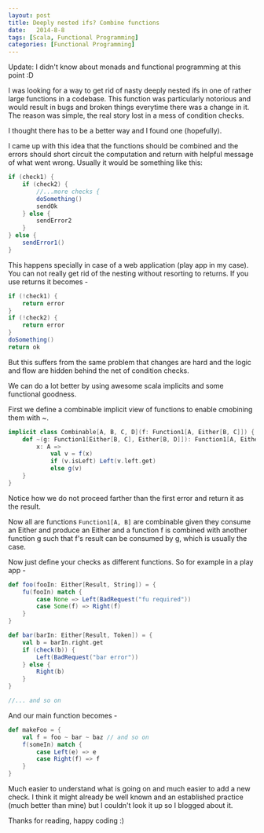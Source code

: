 ```yaml
---
layout: post
title: Deeply nested ifs? Combine functions
date:   2014-8-8
tags: [Scala, Functional Programming]
categories: [Functional Programming]
---
```


Update: I didn't know about monads and functional programming at this point :D

I was looking for a way to get rid of nasty deeply nested ifs in one of rather large functions in a codebase. This function was particularly notorious and would result in bugs and broken things everytime there was a change in it. The reason was simple, the real story lost in a mess of condition checks.

I thought there has to be a better way and I found one (hopefully).

I came up with this idea that the functions should be combined and the errors should short circuit the computation and return with helpful message of what went wrong. Usually it would be something like this:

```scala
if (check1) {
    if (check2) {
        //...more checks {
        doSomething()
        sendOk
    } else {
    	sendError2
    }
} else {
    sendError1()
}
```

This happens specially in case of a web application (play app in my case). 
You can not really get rid of the nesting without resorting to returns. 
If you use returns it becomes - 

```scala
if (!check1) {
    return error
}
if (!check2) {
    return error
}
doSomething()
return ok
```

But this suffers from the same problem that changes are hard and the logic
and flow are hidden behind the net of condition checks.

We can do a lot better by using awesome scala implicits and some functional goodness.

First we define a combinable implicit view of functions to enable cmobining them with ~.

```scala
implicit class Combinable[A, B, C, D](f: Function1[A, Either[B, C]]) {
    def ~(g: Function1[Either[B, C], Either[B, D]]): Function1[A, Either[B, D]] = { 
        x: A =>
            val v = f(x)
            if (v.isLeft) Left(v.left.get)
            else g(v)
    }
}
```

Notice how we do not proceed farther than the first error and return it as the result.

Now all are functions ```Function1[A, B]``` are combinable given they consume an Either 
and produce an Either and a function f is combined with another function g 
such that f's result can be consumed by g, which is usually the case.

Now just define your checks as different functions. So for example in a play app -

```scala
def foo(fooIn: Either[Result, String]) = {
    fu(fooIn) match {
        case None => Left(BadRequest("fu required"))
        case Some(f) => Right(f)
    }
}

def bar(barIn: Either[Result, Token]) = {
    val b = barIn.right.get
    if (check(b)) {
        Left(BadRequest("bar error"))
    } else {
        Right(b)
    }
}

//... and so on
```

And our main function becomes -

```scala
def makeFoo = {
    val f = foo ~ bar ~ baz // and so on
    f(someIn) match {
        case Left(e) => e
        case Right(f) => f
    }
}
```

Much easier to understand what is going on and much easier to add a new check. I think it might already be well known and
an established practice (much better than mine) but I couldn't look it up so I blogged about it.

Thanks for reading, happy coding :)
